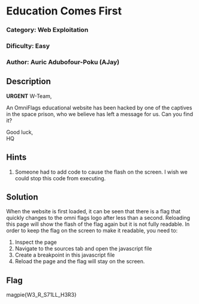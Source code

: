 # Education Comes First
### Category: Web Exploitation
### Dificulty: Easy
### Author: Auric Adubofour-Poku (AJay)

## Description

**URGENT**  W-Team,

An OmniFlags educational website has been hacked by one of the captives in the space prison, who we believe has left a message for us. Can you find it?

Good luck, \
HQ

## Hints
1. Someone had to add code to cause the flash on the screen. I wish we could stop this code from executing.

## Solution
When the website is first loaded, it can be seen that there is a flag that quickly changes to the omni flags logo after less than a second. Reloading this page will show the flash of the flag again but it is not fully readable. In order to keep the flag on the screen to make it readable, you need to:

1. Inspect the page
2. Navigate to the sources tab and open the javascript file
3. Create a breakpoint in this javascript file
4. Reload the page and the flag will stay on the screen.

## Flag
magpie{W3_R_S71LL_H3R3}


